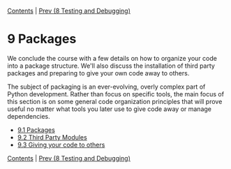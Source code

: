 [Contents](../Contents.md) \| [Prev (8 Testing and
Debugging)](../08_Testing_debugging/00_Overview.md)

# 9 Packages

We conclude the course with a few details on how to organize your code into
a package structure.  We'll also discuss the installation of third party
packages and preparing to give your own code away to others.

The subject of packaging is an ever-evolving, overly complex part of Python
development.  Rather than focus on specific tools, the main focus of this
section is on some general code organization principles that will prove
useful no matter what tools you later use to give code away or manage
dependencies.

* [9.1 Packages](01_Packages.md)
* [9.2 Third Party Modules](02_Third_party.md)
* [9.3 Giving your code to others](03_Distribution.md)

[Contents](../Contents.md) \| [Prev (8 Testing and
Debugging)](../08_Testing_debugging/00_Overview.md)
